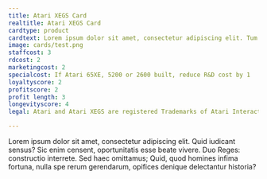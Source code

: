 ```yaml
---
title: Atari XEGS Card
realtitle: Atari XEGS Card
cardtype: product
cardtext: Lorem ipsum dolor sit amet, consectetur adipiscing elit. Tum mihi Piso: Quid ergo? Huius ego nunc auctoritatem sequens idem faciam. Non pugnem cum homine, cur tantum habeat in natura boni; Nam diligi et carum esse iucundum est propterea, quia tutiorem vitam et voluptatem pleniorem efficit. Egone non intellego, quid sit don Graece, Latine voluptas? Duo Reges: constructio interrete. Atque hoc loco similitudines eas, quibus illi uti solent, dissimillimas proferebas. Quid est, quod ab ea absolvi et perfici debeat? Maximas vero virtutes iacere omnis necesse est voluptate dominante. Hosne igitur laudas et hanc eorum, inquam, sententiam sequi nos censes oportere?
image: cards/test.png
staffcost: 3
rdcost: 2
marketingcost: 2
specialcost: If Atari 65XE, 5200 or 2600 built, reduce R&D cost by 1
loyaltyscore: 2
profitscore: 2
profit length: 3
longevityscore: 4
legal: Atari and Atari XEGS are registered Trademarks of Atari Interactive, Inc.

---
```


Lorem ipsum dolor sit amet, consectetur adipiscing elit. Quid iudicant sensus? Sic enim censent, oportunitatis esse beate vivere. Duo Reges: constructio interrete. Sed haec omittamus; Quid, quod homines infima fortuna, nulla spe rerum gerendarum, opifices denique delectantur historia?
